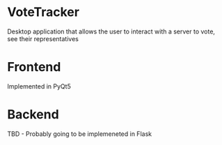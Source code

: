 # VoteTracker
Desktop application that allows the user to interact with a server to vote, see their representatives

# Frontend
Implemented in PyQt5

# Backend
TBD - Probably going to be implemeneted in Flask

